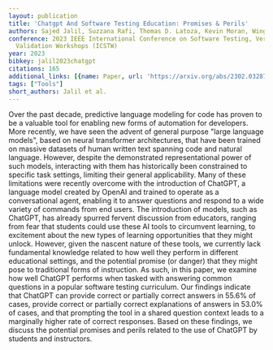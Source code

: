 ```yaml
---
layout: publication
title: 'Chatgpt And Software Testing Education: Promises & Perils'
authors: Sajed Jalil, Suzzana Rafi, Thomas D. Latoza, Kevin Moran, Wing Lam
conference: 2023 IEEE International Conference on Software Testing, Verification and
  Validation Workshops (ICSTW)
year: 2023
bibkey: jalil2023chatgpt
citations: 165
additional_links: [{name: Paper, url: 'https://arxiv.org/abs/2302.03287'}]
tags: ["Tools"]
short_authors: Jalil et al.
---
```

Over the past decade, predictive language modeling for code has proven to be
a valuable tool for enabling new forms of automation for developers. More
recently, we have seen the advent of general purpose "large language models",
based on neural transformer architectures, that have been trained on massive
datasets of human written text spanning code and natural language. However,
despite the demonstrated representational power of such models, interacting
with them has historically been constrained to specific task settings, limiting
their general applicability. Many of these limitations were recently overcome
with the introduction of ChatGPT, a language model created by OpenAI and
trained to operate as a conversational agent, enabling it to answer questions
and respond to a wide variety of commands from end users. The introduction of
models, such as ChatGPT, has already spurred fervent discussion from educators,
ranging from fear that students could use these AI tools to circumvent
learning, to excitement about the new types of learning opportunities that they
might unlock. However, given the nascent nature of these tools, we currently
lack fundamental knowledge related to how well they perform in different
educational settings, and the potential promise (or danger) that they might
pose to traditional forms of instruction. As such, in this paper, we examine
how well ChatGPT performs when tasked with answering common questions in a
popular software testing curriculum. Our findings indicate that ChatGPT can
provide correct or partially correct answers in 55.6% of cases, provide correct
or partially correct explanations of answers in 53.0% of cases, and that
prompting the tool in a shared question context leads to a marginally higher
rate of correct responses. Based on these findings, we discuss the potential
promises and perils related to the use of ChatGPT by students and instructors.
